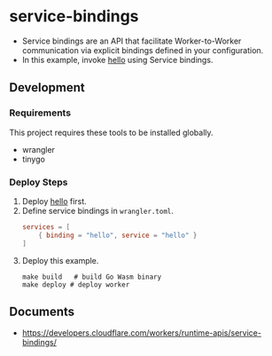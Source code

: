 # service-bindings

- Service bindings are an API that facilitate Worker-to-Worker communication via explicit bindings defined in your configuration.
- In this example, invoke [hello](https://github.com/syumai/workers/tree/main/examples/hello) using Service bindings.

## Development

### Requirements

This project requires these tools to be installed globally.

* wrangler
* tinygo

### Deploy Steps

1. Deploy [hello](https://github.com/syumai/workers/tree/main/examples/hello) first.
2. Define service bindings in `wrangler.toml`.
    ```toml
    services = [
        { binding = "hello", service = "hello" }
    ]
    ```
3. Deploy this example.
    ```
    make build   # build Go Wasm binary
    make deploy # deploy worker
    ```

## Documents

- https://developers.cloudflare.com/workers/runtime-apis/service-bindings/